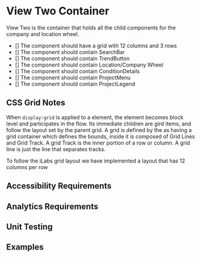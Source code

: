 # View Two Container

View Two is the container that holds all the child components for the company 
and location wheel.

* [] The component should have a grid with 12 columns and 3 rows
* [] The component should contain SearchBar
* [] The component should contain TrendButton
* [] The component should contain Location/Company Wheel 
* [] The component should contain ConditionDetails 
* [] The component should contain ProjectMenu
* [] The component should contain ProjectLegend

## CSS Grid Notes

When `display:grid` is applied to a element, the element becomes block level and participates in the flow.
Its immediate children are gird items, and follow the layout set by the parent grid.
A grid is defined by the as having a grid container which defines the bounds, inside it is composed of Grid Lines and Grid Track. A grid Track is the inner portion of a row or column. A grid line is just the line that separates tracks.

To follow the iLabs grid layout we have implemented a layout that has 12 columns per row

## Accessibility Requirements


## Analytics Requirements


## Unit Testing


## Examples
